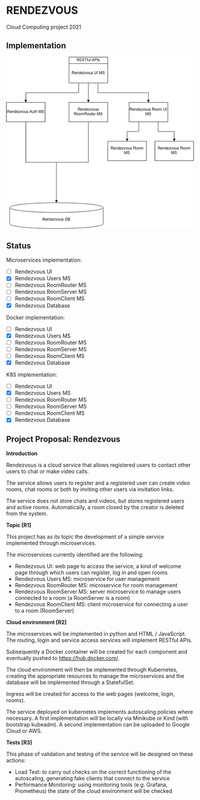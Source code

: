 # RENDEZVOUS

Cloud Computing project 2021

## Implementation

![Architecture](https://github.com/vvalerio-priv/cloud-computing-project/raw/main/documentation/RendezvousArchitecture.png)



## Status

Microservices implementation:

- [ ] Rendezvous UI
- [X] Rendezvous Users MS
- [ ] Rendezvous RoomRouter MS
- [ ] Rendezvous RoomServer MS
- [ ] Rendezvous RoomClient MS
- [X] Rendezvous Database

Docker implementation:

- [ ] Rendezvous UI
- [X] Rendezvous Users MS
- [ ] Rendezvous RoomRouter MS
- [ ] Rendezvous RoomServer MS
- [ ] Rendezvous RoomClient MS
- [X] Rendezvous Database

K8S implementation:

- [ ] Rendezvous UI
- [X] Rendezvous Users MS
- [ ] Rendezvous RoomRouter MS
- [ ] Rendezvous RoomServer MS
- [ ] Rendezvous RoomClient MS
- [X] Rendezvous Database

## Project Proposal: Rendezvous

**Introduction**

Rendezvous is a cloud service that allows registered users to contact other users to chat or make video calls.

The service allows users to register and a registered user can create video rooms, chat rooms or both by inviting other users via invitation links.

The service does not store chats and videos, but stores registered users and active rooms. Automatically, a room closed by the creator is deleted from the system.

**Topic [R1]**

This project has as its topic the development of a simple service implemented through microservices.

The microservices currently identified are the following:

- Rendezvous UI: web page to access the service, a kind of welcome page through which users can register, log in and open rooms
- Rendezvous Users MS: microservice for user management
- Rendezvous RoomRouter MS: microservice for room management
- Rendezvous RoomServer MS: server microservice to manage users connected to a room (a RoomServer is a room)
- Rendezvous RoomClient MS: client microservice for connecting a user to a room (RoomServer)

**Cloud environment [R2]**

The microservices will be implemented in python and HTML / JavaScript. The routing, login and service access services will implement RESTful APIs.

Subsequently a Docker container will be created for each component and eventually pushed to https://hub.docker.com/.

The cloud environment will then be implemented through Kubernetes, creating the appropriate resources to manage the microservices and the database will be implemented through a StatefulSet.

Ingress will be created for access to the web pages (welcome, login, rooms).

The service deployed on kubernetes implements autoscaling policies where necessary. A first implementation will be locally via Minikube or Kind (with bootstrap kubeadm). A second implementation can be uploaded to Google Cloud or AWS.

**Tests [R3]**

This phase of validation and testing of the service will be designed on these actions:

- Load Test: to carry out checks on the correct functioning of the autoscaling, generating fake clients that connect to the service
- Performance Monitoring: using monitoring tools (e.g. Grafana, Prometheus) the state of the cloud environment will be checked
